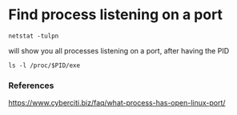 # Find process listening on a port

    netstat -tulpn

will show you all processes listening on a port, after having the PID

    ls -l /proc/$PID/exe


### References

https://www.cyberciti.biz/faq/what-process-has-open-linux-port/
